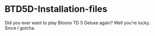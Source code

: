 # BTD5D-Installation-files
Did you ever want to play Bloons TD 5 Deluxe again? Well you're lucky. Since I gotcha.
